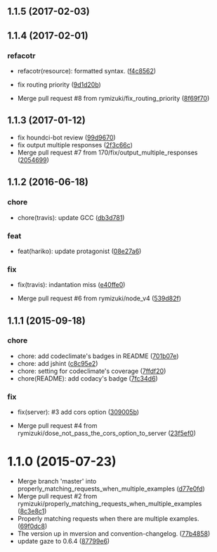 <a name="1.1.5"></a>
## 1.1.5 (2017-02-03)




<a name="1.1.4"></a>
## 1.1.4 (2017-02-01)


### refacotr

* refacotr(resource): formatted syntax.
 ([f4c8562](https://github.com/rymizuki/node-hariko/commit/f4c8562))

* fix routing priority
 ([9d1d20b](https://github.com/rymizuki/node-hariko/commit/9d1d20b))
* Merge pull request #8 from rymizuki/fix_routing_priority
 ([8f69f70](https://github.com/rymizuki/node-hariko/commit/8f69f70))



<a name="1.1.3"></a>
## 1.1.3 (2017-01-12)


* fix houndci-bot review
 ([99d9670](https://github.com/rymizuki/node-hariko/commit/99d9670))
* fix output multiple responses
 ([2f3c66c](https://github.com/rymizuki/node-hariko/commit/2f3c66c))
* Merge pull request #7 from 170/fix/output_multiple_responses
 ([2054699](https://github.com/rymizuki/node-hariko/commit/2054699))



<a name="1.1.2"></a>
## 1.1.2 (2016-06-18)


### chore

* chore(travis): update GCC
 ([db3d781](https://github.com/rymizuki/node-hariko/commit/db3d781))

### feat

* feat(hariko): update protagonist
 ([08e27a6](https://github.com/rymizuki/node-hariko/commit/08e27a6))

### fix

* fix(travis): indantation miss
 ([e40ffe0](https://github.com/rymizuki/node-hariko/commit/e40ffe0))

* Merge pull request #6 from rymizuki/node_v4
 ([539d82f](https://github.com/rymizuki/node-hariko/commit/539d82f))



<a name="1.1.1"></a>
## 1.1.1 (2015-09-18)


### chore

* chore: add codeclimate's badges in README
 ([701b07e](https://github.com/rymizuki/node-hariko/commit/701b07e))
* chore: add jshint
 ([c8c95e2](https://github.com/rymizuki/node-hariko/commit/c8c95e2))
* chore: setting for codeclimate's coverage
 ([7ffdf20](https://github.com/rymizuki/node-hariko/commit/7ffdf20))
* chore(README): add codacy's badge
 ([7fc34d6](https://github.com/rymizuki/node-hariko/commit/7fc34d6))

### fix

* fix(server): #3 add cors option
 ([309005b](https://github.com/rymizuki/node-hariko/commit/309005b))

* Merge pull request #4 from rymizuki/dose_not_pass_the_cors_option_to_server
 ([23f5ef0](https://github.com/rymizuki/node-hariko/commit/23f5ef0))



<a name="1.1.0"></a>
# 1.1.0 (2015-07-23)


* Merge branch 'master' into properly_matching_requests_when_multiple_examples
 ([d77e0fd](https://github.com/rymizuki/node-hariko/commit/d77e0fd))
* Merge pull request #2 from rymizuki/properly_matching_requests_when_multiple_examples
 ([8c3e8c1](https://github.com/rymizuki/node-hariko/commit/8c3e8c1))
* Properly matching requests when there are multiple examples.
 ([69f0dc8](https://github.com/rymizuki/node-hariko/commit/69f0dc8))
* The version up in mversion and convention-changelog.
 ([77b4858](https://github.com/rymizuki/node-hariko/commit/77b4858))
* update gaze to 0.6.4
 ([87799e6](https://github.com/rymizuki/node-hariko/commit/87799e6))




